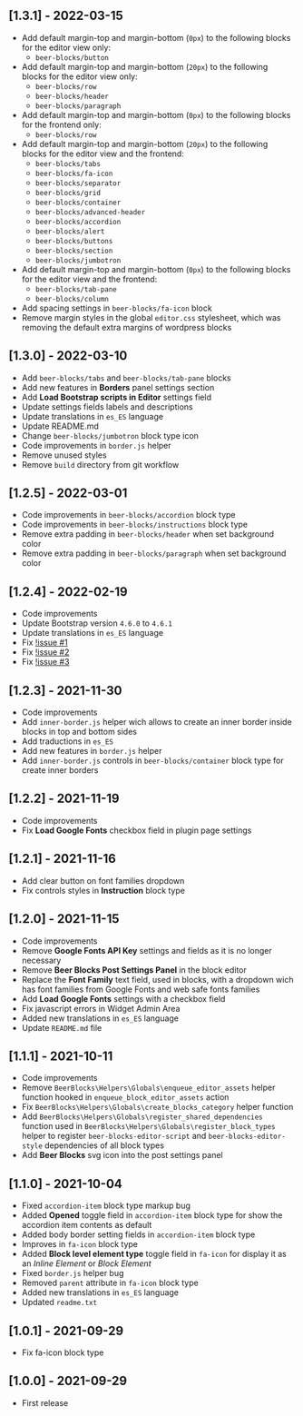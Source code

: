 ## [1.3.1] - 2022-03-15

- Add default margin-top and margin-bottom (`0px`) to the following blocks for the editor view only:
  - `beer-blocks/button`
- Add default margin-top and margin-bottom (`20px`) to the following blocks for the editor view only:
  - `beer-blocks/row`
  - `beer-blocks/header`
  - `beer-blocks/paragraph`
- Add default margin-top and margin-bottom (`0px`) to the following blocks for the frontend only:
  - `beer-blocks/row`
- Add default margin-top and margin-bottom (`20px`) to the following blocks for the editor view and the frontend:
  - `beer-blocks/tabs`
  - `beer-blocks/fa-icon`
  - `beer-blocks/separator`
  - `beer-blocks/grid`
  - `beer-blocks/container`
  - `beer-blocks/advanced-header`
  - `beer-blocks/accordion`
  - `beer-blocks/alert`
  - `beer-blocks/buttons`
  - `beer-blocks/section`
  - `beer-blocks/jumbotron`
- Add default margin-top and margin-bottom (`0px`) to the following blocks for the editor view and the frontend:
  - `beer-blocks/tab-pane`
  - `beer-blocks/column`
- Add spacing settings in `beer-blocks/fa-icon` block
- Remove margin styles in the global `editor.css` stylesheet, which was removing the default extra margins of wordpress blocks

## [1.3.0] - 2022-03-10

- Add `beer-blocks/tabs` and `beer-blocks/tab-pane` blocks
- Add new features in **Borders** panel settings section
- Add **Load Bootstrap scripts in Editor** settings field
- Update settings fields labels and descriptions
- Update translations in `es_ES` language
- Update README.md
- Change `beer-blocks/jumbotron` block type icon
- Code improvements in `border.js` helper
- Remove unused styles
- Remove `build` directory from git workflow

## [1.2.5] - 2022-03-01

- Code improvements in `beer-blocks/accordion` block type
- Code improvements in `beer-blocks/instructions` block type
- Remove extra padding in `beer-blocks/header` when set background color
- Remove extra padding in `beer-blocks/paragraph` when set background color

## [1.2.4] - 2022-02-19

- Code improvements
- Update Bootstrap version `4.6.0` to `4.6.1`
- Update translations in `es_ES` language
- Fix [!issue #1](https://github.com/egarofalo/beer-blocks/issues/1)
- Fix [!issue #2](https://github.com/egarofalo/beer-blocks/issues/2)
- Fix [!issue #3](https://github.com/egarofalo/beer-blocks/issues/3)

## [1.2.3] - 2021-11-30

- Code improvements
- Add `inner-border.js` helper wich allows to create an inner border inside blocks in top and bottom sides
- Add traductions in `es_ES`
- Add new features in `border.js` helper
- Add `inner-border.js` controls in `beer-blocks/container` block type for create inner borders

## [1.2.2] - 2021-11-19

- Code improvements
- Fix **Load Google Fonts** checkbox field in plugin page settings

## [1.2.1] - 2021-11-16

- Add clear button on font families dropdown
- Fix controls styles in **Instruction** block type

## [1.2.0] - 2021-11-15

- Code improvements
- Remove **Google Fonts API Key** settings and fields as it is no longer necessary
- Remove **Beer Blocks Post Settings Panel** in the block editor
- Replace the **Font Family** text field, used in blocks, with a dropdown wich has font families from Google Fonts and web safe fonts families
- Add **Load Google Fonts** settings with a checkbox field
- Fix javascript errors in Widget Admin Area
- Added new translations in `es_ES` language
- Update `README.md` file

## [1.1.1] - 2021-10-11

- Code improvements
- Remove `BeerBlocks\Helpers\Globals\enqueue_editor_assets` helper function hooked in `enqueue_block_editor_assets` action
- Fix `BeerBlocks\Helpers\Globals\create_blocks_category` helper function
- Add `BeerBlocks\Helpers\Globals\register_shared_dependencies` function used in `BeerBlocks\Helpers\Globals\register_block_types` helper to register `beer-blocks-editor-script` and `beer-blocks-editor-style` dependencies of all block types
- Add **Beer Blocks** svg icon into the post settings panel

## [1.1.0] - 2021-10-04

- Fixed `accordion-item` block type markup bug
- Added **Opened** toggle field in `accordion-item` block type for show the accordion item contents as default
- Added body border setting fields in `accordion-item` block type
- Improves in `fa-icon` block type
- Added **Block level element type** toggle field in `fa-icon` for display it as an _Inline Element_ or _Block Element_
- Fixed `border.js` helper bug
- Removed `parent` attribute in `fa-icon` block type
- Added new translations in `es_ES` language
- Updated `readme.txt`

## [1.0.1] - 2021-09-29

- Fix fa-icon block type

## [1.0.0] - 2021-09-29

- First release
